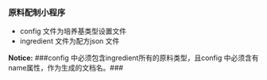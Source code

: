 ### 原料配制小程序 ###
+ config 文件为培养基类型设置文件
+ ingredient 文件为配方json 文件

**Notice:**
###config 中必须包含ingredient所有的原料类型，且config 中必须含有name属性，作为生成的文档名。###
